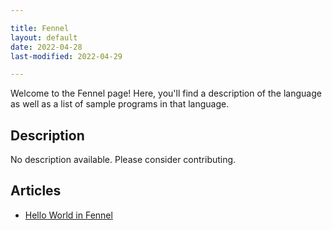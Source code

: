 ```yaml
---

title: Fennel
layout: default
date: 2022-04-28
last-modified: 2022-04-29

---
```


Welcome to the Fennel page! Here, you'll find a description of the language as well as a list of sample programs in that language.

## Description

No description available. Please consider contributing.

## Articles

- [Hello World in Fennel](https://sampleprograms.io/projects/hello-world/fennel)